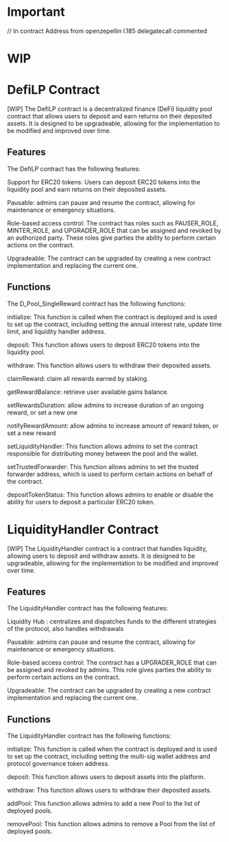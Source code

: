 # Important 

// In contract Address from openzepellin l.185 delegatecall commented

# WIP


# DefiLP Contract
[WIP]
The DefiLP contract is a decentralized finance (DeFi) liquidity pool contract that allows users to deposit and earn returns on their deposited assets. It is designed to be upgradeable, allowing for the implementation to be modified and improved over time.

## Features
The DefiLP contract has the following features:

Support for ERC20 tokens: Users can deposit ERC20 tokens into the liquidity pool and earn returns on their deposited assets.

Pausable: admins can pause and resume the contract, allowing for maintenance or emergency situations.

Role-based access control: The contract has roles such as PAUSER_ROLE, MINTER_ROLE, and UPGRADER_ROLE that can be assigned and revoked by an authorized party. These roles give parties the ability to perform certain actions on the contract.

Upgradeable: The contract can be upgraded by creating a new contract implementation and replacing the current one.

## Functions
The D_Pool_SingleReward contract has the following functions:

initialize: This function is called when the contract is deployed and is used to set up the contract, including setting the annual interest rate, update time limit, and liquidity handler address.

deposit: This function allows users to deposit ERC20 tokens into the liquidity pool.

withdraw: This function allows users to withdraw their deposited assets.

claimReward: claim all rewards earned by staking.

getRewardBalance: retrieve user available gains balance.

setRewardsDuration: allow admins to increase duration of an ongoing reward, or set a new one

notifyRewardAmount: allow admins to increase amount of reward token, or set a new reward

setLiquidityHandler: This function allows admins to set the contract responsible for distributing money between the pool and the wallet.

setTrustedForwarder: This function allows admins to set the trusted forwarder address, which is used to perform certain actions on behalf of the contract.

depositTokenStatus: This function allows admins to enable or disable the ability for users to deposit a particular ERC20 token.


# LiquidityHandler Contract
[WIP]
The LiquidityHandler contract is a contract that handles liquidity, allowing users to deposit and withdraw assets. It is designed to be upgradeable, allowing for the implementation to be modified and improved over time.

## Features
The LiquidityHandler contract has the following features:

Liquidity Hub : centralizes and dispatches funds to the different strategies of the protocol, also handles withdrawals

Pausable: admins can pause and resume the contract, allowing for maintenance or emergency situations.

Role-based access control: The contract has a UPGRADER_ROLE that can be assigned and revoked by admins. This role gives parties the ability to perform certain actions on the contract.

Upgradeable: The contract can be upgraded by creating a new contract implementation and replacing the current one.

## Functions
The LiquidityHandler contract has the following functions:

initialize: This function is called when the contract is deployed and is used to set up the contract, including setting the multi-sig wallet address and protocol governance token address.

deposit: This function allows users to deposit assets into the platform.

withdraw: This function allows users to withdraw their deposited assets.

addPool: This function allows admins to add a new Pool to the list of deployed pools.

removePool: This function allows admins to remove a Pool from the list of deployed pools.